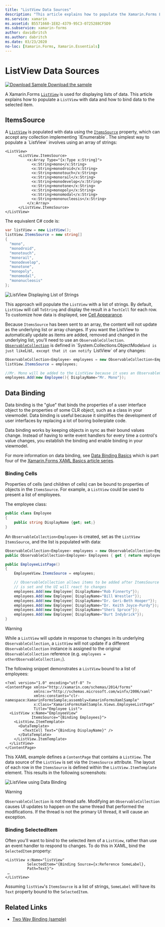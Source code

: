 ```yaml
---
title: "ListView Data Sources"
description: "This article explains how to populate the Xamarin.Forms ListView with data, and how to use data binding with a ListView."
ms.service: xamarin
ms.assetid: B5571660-1E82-4379-95C3-0725288CF5D9
ms.subservice: xamarin-forms
author: davidbritch
ms.author: dabritch
ms.date: 03/23/2020
no-loc: [Xamarin.Forms, Xamarin.Essentials]
---
```


# ListView Data Sources

[![Download Sample](~/media/shared/download.png) Download the sample](/samples/xamarin/xamarin-forms-samples/userinterface-listview-switchentrytwobinding)

A Xamarin.Forms [`ListView`](xref:Xamarin.Forms.ListView) is used for displaying lists of data. This article explains how to populate a `ListView` with data and how to bind data to the selected item.

## ItemsSource

A [`ListView`](xref:Xamarin.Forms.ListView) is populated with data using the [`ItemsSource`](xref:Xamarin.Forms.ItemsView`1.ItemsSource) property, which can accept any collection implementing `IEnumerable`. The simplest way to populate a `ListView` involves using an array of strings:

```xaml
<ListView>
      <ListView.ItemsSource>
          <x:Array Type="{x:Type x:String}">
            <x:String>mono</x:String>
            <x:String>monodroid</x:String>
            <x:String>monotouch</x:String>
            <x:String>monorail</x:String>
            <x:String>monodevelop</x:String>
            <x:String>monotone</x:String>
            <x:String>monopoly</x:String>
            <x:String>monomodal</x:String>
            <x:String>mononucleosis</x:String>
          </x:Array>
      </ListView.ItemsSource>
</ListView>
```

The equivalent C# code is:

```csharp
var listView = new ListView();
listView.ItemsSource = new string[]
{
  "mono",
  "monodroid",
  "monotouch",
  "monorail",
  "monodevelop",
  "monotone",
  "monopoly",
  "monomodal",
  "mononucleosis"
};
```

![ListView Displaying List of Strings](data-and-databinding-images/itemssource-simple.png)

This approach will populate the `ListView` with a list of strings. By default, `ListView` will call `ToString` and display the result in a `TextCell` for each row. To customize how data is displayed, see [Cell Appearance](~/xamarin-forms/user-interface/listview/customizing-cell-appearance.md).

Because `ItemsSource` has been sent to an array, the content will not update as the underlying list or array changes. If you want the ListView to automatically update as items are added, removed and changed in the underlying list, you'll need to use an `ObservableCollection`. [`ObservableCollection`](xref:System.Collections.ObjectModel.ObservableCollection`1) is defined in `System.Collections.ObjectModel` and is just like `List`, except that it can notify `ListView` of any changes:

```csharp
ObservableCollection<Employee> employees = new ObservableCollection<Employee>();
listView.ItemsSource = employees;

//Mr. Mono will be added to the ListView because it uses an ObservableCollection
employees.Add(new Employee(){ DisplayName="Mr. Mono"});
```

## Data Binding

Data binding is the "glue" that binds the properties of a user interface object to the properties of some CLR object, such as a class in your viewmodel. Data binding is useful because it simplifies the development of user interfaces by replacing a lot of boring boilerplate code.

Data binding works by keeping objects in sync as their bound values change. Instead of having to write event handlers for every time a control's value changes, you establish the binding and enable binding in your viewmodel.

For more information on data binding, see [Data Binding Basics](~/xamarin-forms/xaml/xaml-basics/data-binding-basics.md) which is part four of the [Xamarin.Forms XAML Basics article series](~/xamarin-forms/xaml/xaml-basics/index.md).

### Binding Cells

Properties of cells (and children of cells) can be bound to properties of objects in the `ItemsSource`. For example, a `ListView` could be used to present a list of employees.

The employee class:

```csharp
public class Employee
{
    public string DisplayName {get; set;}
}
```

An `ObservableCollection<Employee>` is created, set as the `ListView` `ItemsSource`, and the list is populated with data:

```csharp
ObservableCollection<Employee> employees = new ObservableCollection<Employee>();
public ObservableCollection<Employee> Employees { get { return employees; }}

public EmployeeListPage()
{
    EmployeeView.ItemsSource = employees;

    // ObservableCollection allows items to be added after ItemsSource
    // is set and the UI will react to changes
    employees.Add(new Employee{ DisplayName="Rob Finnerty"});
    employees.Add(new Employee{ DisplayName="Bill Wrestler"});
    employees.Add(new Employee{ DisplayName="Dr. Geri-Beth Hooper"});
    employees.Add(new Employee{ DisplayName="Dr. Keith Joyce-Purdy"});
    employees.Add(new Employee{ DisplayName="Sheri Spruce"});
    employees.Add(new Employee{ DisplayName="Burt Indybrick"});
}
```

> [!WARNING]
> While a `ListView` will update in response to changes in its underlying `ObservableCollection`, a `ListView` will not update if a different `ObservableCollection` instance is assigned to the original `ObservableCollection` reference (e.g. `employees = otherObservableCollection;`).

The following snippet demonstrates a `ListView` bound to a list of employees:

```xaml
<?xml version="1.0" encoding="utf-8" ?>
<ContentPage xmlns="http://xamarin.com/schemas/2014/forms"
             xmlns:x="http://schemas.microsoft.com/winfx/2006/xaml"
             xmlns:constants="clr-namespace:XamarinFormsSample;assembly=XamarinFormsXamlSample"
             x:Class="XamarinFormsXamlSample.Views.EmployeeListPage"
             Title="Employee List">
  <ListView x:Name="EmployeeView"
            ItemsSource="{Binding Employees}">
    <ListView.ItemTemplate>
      <DataTemplate>
        <TextCell Text="{Binding DisplayName}" />
      </DataTemplate>
    </ListView.ItemTemplate>
  </ListView>
</ContentPage>
```

This XAML example defines a `ContentPage` that contains a `ListView`. The data source of the `ListView` is set via the `ItemsSource` attribute. The layout of each row in the `ItemsSource` is defined within the `ListView.ItemTemplate` element. This results in the following screenshots:

![ListView using Data Binding](data-and-databinding-images/bound-data.png)

> [!WARNING]
> `ObservableCollection` is not thread safe. Modifying an `ObservableCollection` causes UI updates to happen on the same thread that performed the modifications. If the thread is not the primary UI thread, it will cause an exception.

### Binding SelectedItem

Often you'll want to bind to the selected item of a `ListView`, rather than use an event handler to respond to changes. To do this in XAML, bind the `SelectedItem` property:

```xaml
<ListView x:Name="listView"
          SelectedItem="{Binding Source={x:Reference SomeLabel},
          Path=Text}">
 …
</ListView>
```

Assuming `listView`'s `ItemsSource` is a list of strings, `SomeLabel` will have its `Text` property bound to the `SelectedItem`.

## Related Links

- [Two Way Binding (sample)](/samples/xamarin/xamarin-forms-samples/userinterface-listview-switchentrytwobinding)